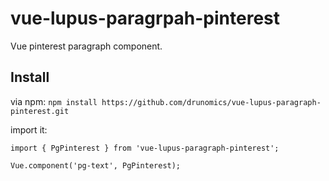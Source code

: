 # vue-lupus-paragrpah-pinterest
Vue pinterest paragraph component.



## Install

via npm:
`npm install https://github.com/drunomics/vue-lupus-paragraph-pinterest.git`


import it:

```
import { PgPinterest } from 'vue-lupus-paragraph-pinterest';

Vue.component('pg-text', PgPinterest);
```
